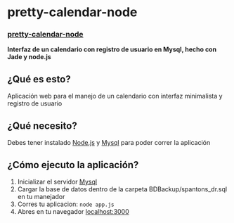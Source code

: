 # pretty-calendar-node

### [pretty-calendar-node](http://spantons.github.io/pretty-calendar-node)

**Interfaz de un calendario con registro de usuario en Mysql, hecho con Jade y node.js**

## ¿Qué es esto?
Aplicación web para el manejo de un calendario con interfaz minimalista y registro de usuario

## ¿Qué necesito?
Debes tener instalado [Node.js](http://nodejs.org/) y [Mysql](http://www.mysql.com/) para poder correr la aplicación

## ¿Cómo ejecuto la aplicación?
  1.	Inicializar el servidor [Mysql](http://www.mysql.com/)
  2.	Cargar la base de datos dentro de la carpeta BDBackup/spantons_dr.sql en tu manejador
  3.	Corres tu aplicacion: `node app.js`
  4.	Abres en tu navegador [localhost:3000](http://localhost:3000)
